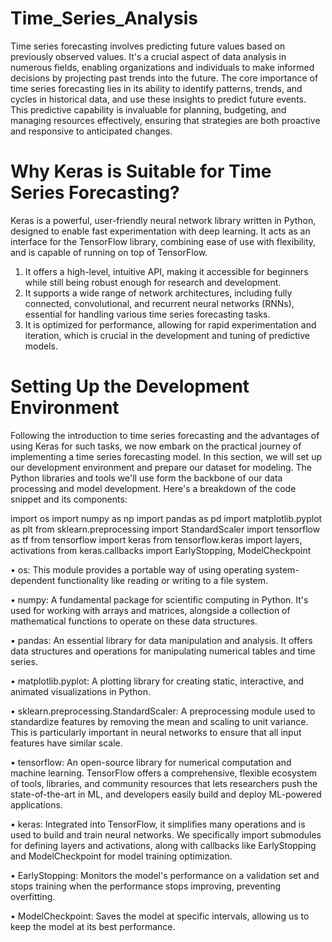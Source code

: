 # Time_Series_Analysis
Time series forecasting involves predicting future values based on previously observed values. It's a crucial aspect of data analysis in numerous fields, enabling organizations and individuals to make informed decisions by projecting past trends into the future. The core importance of time series forecasting lies in its ability to identify patterns, trends, and cycles in historical data, and use these insights to predict future events. This predictive capability is invaluable for planning, budgeting, and managing resources effectively, ensuring that strategies are both proactive and responsive to anticipated changes.

# Why Keras is Suitable for Time Series Forecasting?
Keras is a powerful, user-friendly neural network library written in Python, designed to enable fast experimentation with deep learning. It acts as an interface for the TensorFlow library, combining ease of use with flexibility, and is capable of running on top of TensorFlow.
1.   It offers a high-level, intuitive API, making it accessible for beginners while still being robust enough for research and development.
2.    It supports a wide range of network architectures, including fully connected, convolutional, and recurrent neural networks (RNNs), essential for handling various time series forecasting tasks.
3.    It is optimized for performance, allowing for rapid experimentation and iteration, which is crucial in the development and tuning of predictive models.

# Setting Up the Development Environment
Following the introduction to time series forecasting and the advantages of using Keras for such tasks, we now embark on the practical journey of implementing a time series forecasting model. In this section, we will set up our development environment and prepare our dataset for modeling. The Python libraries and tools we'll use form the backbone of our data processing and model development. Here's a breakdown of the code snippet and its components:

import os
import numpy as np
import pandas as pd
import matplotlib.pyplot as plt
from sklearn.preprocessing import StandardScaler
import tensorflow as tf
from tensorflow import keras
from tensorflow.keras import layers, activations
from keras.callbacks import EarlyStopping, ModelCheckpoint

•	os: This module provides a portable way of using operating system-dependent functionality like reading or writing to a file system.

•	numpy: A fundamental package for scientific computing in Python. It's used for working with arrays and matrices, alongside a collection of mathematical functions to operate on these data structures.

•	pandas: An essential library for data manipulation and analysis. It offers data structures and operations for manipulating numerical tables and time series.

•	matplotlib.pyplot: A plotting library for creating static, interactive, and animated visualizations in Python.

•	sklearn.preprocessing.StandardScaler: A preprocessing module used to standardize features by removing the mean and scaling to unit variance. This is particularly important in neural networks to ensure that all input features have similar scale.

•	tensorflow: An open-source library for numerical computation and machine learning. TensorFlow offers a comprehensive, flexible ecosystem of tools, libraries, and community resources that lets researchers push the state-of-the-art in ML, and developers easily build and deploy ML-powered applications.

•	keras: Integrated into TensorFlow, it simplifies many operations and is used to build and train neural networks. We specifically import submodules for defining layers and activations, along with callbacks like EarlyStopping and ModelCheckpoint for model training optimization.

•	EarlyStopping: Monitors the model's performance on a validation set and stops training when the performance stops improving, preventing overfitting.

•	ModelCheckpoint: Saves the model at specific intervals, allowing us to keep the model at its best performance.





